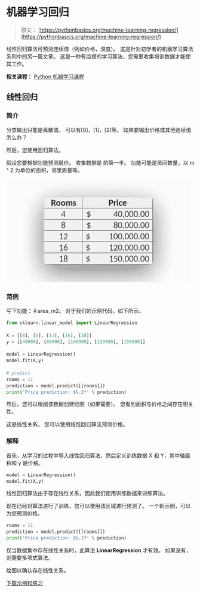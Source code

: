 # 机器学习回归

> 原文： [https://pythonbasics.org/machine-learning-regression/](https://pythonbasics.org/machine-learning-regression/)

线性回归算法可预测连续值（例如价格，温度）。
这是针对初学者的机器学习算法系列中的另一篇文章。
这是一种有监督的学习算法，您需要收集培训数据才能使其工作。

**相关课程：** [Python 机器学习课程](https://gum.co/MnRYU)

## 线性回归

### 简介

分类输出只能是离散值。 可以有[0]，[1]，[2]等。
如果要输出价格或其他连续值怎么办？

然后，您使用回归算法。

假设您要根据功能预测房价。 收集数据是
的第一步。 功能可能是房间数量，以 m ^ 2 为单位的面积，邻里质量等。

![linear regression training data](img/79a66fc75d419b006ca2189da2f75d08.jpg)

### 范例

写下功能：＃area_m2。
对于我们的示例代码，如下所示。

```py
from sklearn.linear_model import LinearRegression

X = [[4], [8], [12], [16], [18]]
y = [[40000], [80000], [100000], [120000], [150000]]

model = LinearRegression()
model.fit(X,y)

# predict
rooms = 11
prediction = model.predict([[rooms]])
print('Price prediction: $%.2f' % prediction)

```

然后，您可以根据该数据创建绘图（如果需要）。
您看到面积与价格之间存在相关性。

这是线性关系。
您可以使用线性回归算法预测价格。

### 解释

首先，从学习的过程中导入线性回归算法，然后定义训练数据 X 和 Y，其中轴面积和 y 是价格。

```py
model = LinearRegression()
model.fit(X,y)

```

线性回归算法由于存在线性关系，因此我们使用训练数据来训练算法。

现在已经对算法进行了训练，您可以使用该区域进行预测了。
一个新示例，可以为您预测价格。

```py
rooms = 11
prediction = model.predict([[rooms]])
print('Price prediction: $%.2f' % prediction)

```

仅当数据集中存在线性关系时，此算法 **LinearRegression** 才有效。
如果没有，则需要多项式算法。

绘图以确认存在线性关系。

[下载示例和练习](https://gum.co/MnRYU)